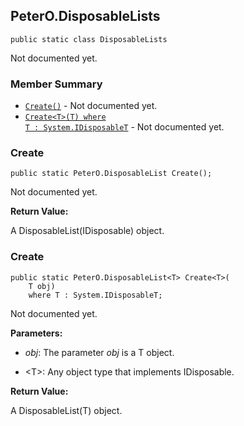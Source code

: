 ## PeterO.DisposableLists

    public static class DisposableLists

Not documented yet.

### Member Summary
* <code>[Create()](#Create)</code> - Not documented yet.
* <code>[Create&lt;T&gt;(T) where T : System.IDisposableT](#Create_T_T_where_T_System_IDisposableT)</code> - Not documented yet.

<a id="Create"></a>
### Create

    public static PeterO.DisposableList Create();

Not documented yet.

<b>Return Value:</b>

A DisposableList(IDisposable) object.

<a id="Create_T_T_where_T_System_IDisposableT"></a>
### Create

    public static PeterO.DisposableList<T> Create<T>(
        T obj)
        where T : System.IDisposableT;

Not documented yet.

<b>Parameters:</b>

 * <i>obj</i>: The parameter  <i>obj</i>
 is a T object.

 * &lt;T&gt;: Any object type that implements IDisposable.

<b>Return Value:</b>

A DisposableList(T) object.
